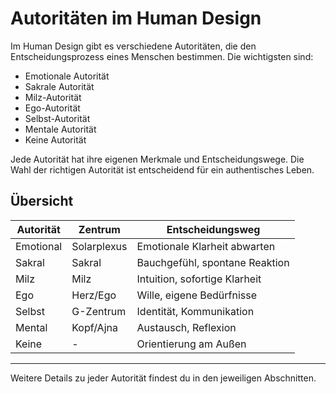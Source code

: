 # Autoritäten im Human Design

Im Human Design gibt es verschiedene Autoritäten, die den Entscheidungsprozess eines Menschen bestimmen. Die wichtigsten sind:

- Emotionale Autorität
- Sakrale Autorität
- Milz-Autorität
- Ego-Autorität
- Selbst-Autorität
- Mentale Autorität
- Keine Autorität

Jede Autorität hat ihre eigenen Merkmale und Entscheidungswege. Die Wahl der richtigen Autorität ist entscheidend für ein authentisches Leben.

## Übersicht

| Autorität           | Zentrum         | Entscheidungsweg                |
|---------------------|----------------|---------------------------------|
| Emotional           | Solarplexus    | Emotionale Klarheit abwarten    |
| Sakral              | Sakral         | Bauchgefühl, spontane Reaktion  |
| Milz                | Milz           | Intuition, sofortige Klarheit   |
| Ego                 | Herz/Ego       | Wille, eigene Bedürfnisse       |
| Selbst              | G-Zentrum      | Identität, Kommunikation        |
| Mental              | Kopf/Ajna      | Austausch, Reflexion            |
| Keine               | -              | Orientierung am Außen           |

---

Weitere Details zu jeder Autorität findest du in den jeweiligen Abschnitten.
